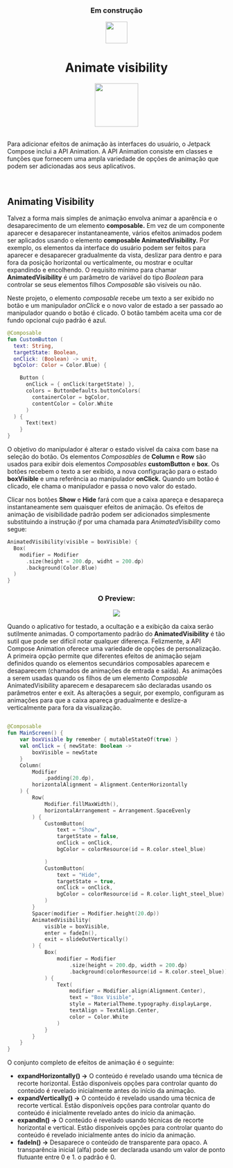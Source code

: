 <div align="center">

### Em construção

<img src="https://github.com/DeniseLeandroDeCastro/AnimateVisibility/assets/29150094/ca1e8bfa-a088-42f6-bc03-af1b8e82c97a" width="50" height="50"/>

# Animate visibility

<img src="https://cdn-icons-png.flaticon.com/512/12431/12431059.png" width="100" height="100"/>
  
</div><br>

<div>
  <p>
    Para adicionar efeitos de animação às interfaces do usuário, o Jetpack Compose inclui a API Animation. A API Animation consiste em classes e funções que fornecem uma ampla variedade de opções de animação que podem ser 
    adicionadas aos seus aplicativos. 
  </p>
  <br>

  ## Animating Visibility
  <p>
    Talvez a forma mais simples de animação envolva animar a aparência e o desaparecimento de um elemento <b>composable.</b> Em vez de um componente aparecer e desaparecer instantaneamente, 
    vários efeitos animados podem ser aplicados usando o elemento <b>composable AnimatedVisibility.</b> Por exemplo, os elementos da interface do usuário podem ser feitos 
    para aparecer e desaparecer gradualmente da vista, deslizar para dentro e para fora da posição horizontal ou verticalmente, ou mostrar e ocultar expandindo e encolhendo.
    O requisito mínimo para chamar <b>AnimatedVisibility</b> é um parâmetro de variável do tipo <i>Boolean</i> para controlar se seus elementos filhos <i>Composable</i> são visíveis ou não. 
  </p>
  <p>
    Neste projeto, o elemento <i>composable</i> recebe um texto a ser exibido no botão e um manipulador <i>onClick</i> e o novo valor de estado a ser passado ao manipulador quando o botão é clicado. 
    O botão também aceita uma cor de fundo opcional cujo padrão é azul.
  </p>
</div>

```kotlin
@Composable
fun CustomButton (
  text: String,
  targetState: Boolean,
  onClick: (Boolean) -> unit,
  bgColor: Color = Color.Blue) {

    Button (
      onClick = { onClick(targetState) },
      colors = ButtonDefaults.buttonColors(
        containerColor = bgColor,
        contentColor = Color.White
      )
  ) {
      Text(text)
    }
}
```

<div>
  <p>
    O objetivo do manipulador é alterar o estado visível da caixa com base na seleção do botão.
    Os elementos <i>Composables</i> de <b>Column</b> e <b>Row</b> são usados ​​para exibir dois elementos <i>Composables</i> <b>customButton</b> e <b>box</b>. Os botões recebem o texto a ser exibido, 
    a nova configuração para o estado <b>boxVisible</b> e uma referência ao manipulador <b>onClick.</b> Quando um botão é clicado, ele chama o manipulador e passa o novo valor do estado.
  </p>
  <p>
    Clicar nos botões <b>Show</b> e <b>Hide</b> fará com que a caixa apareça e desapareça instantaneamente sem quaisquer efeitos de animação.
    Os efeitos de animação de visibilidade padrão podem ser adicionados simplesmente substituindo a instrução <i>if</i> por uma chamada para <i>AnimatedVisibility</i> como segue:
  </p>
</div>

```kotlin
AnimatedVisibility(visible = boxVisible) {
  Box(
    modifier = Modifier
      .size(height = 200.dp, widht = 200.dp)
      .background(Color.Blue)
  )
}
```

<div align="center">

### O Preview:<br>
 
<img src="https://github.com/DeniseLeandroDeCastro/AnimateVisibility/assets/29150094/6108558e-1476-4653-b88a-ab45a46e2799"/>

</div>

<p>
Quando o aplicativo for testado, a ocultação e a exibição da caixa serão sutilmente animadas. O comportamento padrão do <b>AnimatedVisibility</b> é tão sutil que pode ser difícil notar qualquer diferença. Felizmente, a API Compose Animation oferece uma variedade de opções de personalização. A primeira opção permite que diferentes efeitos de animação sejam definidos quando os elementos secundários composables aparecem e desaparecem (chamados de animações de entrada e saída).
As animações a serem usadas quando os filhos de um elemento <i>Composable</i> AnimatedVisibility aparecem e desaparecem são declaradas usando os parâmetros enter e exit. As alterações a seguir, por exemplo, configuram as animações para que a caixa apareça gradualmente e deslize-a verticalmente para fora da visualização.
</p>

```kotlin

@Composable
fun MainScreen() {
    var boxVisible by remember { mutableStateOf(true) }
    val onClick = { newState: Boolean ->
        boxVisible = newState
    }
    Column(
        Modifier
            .padding(20.dp),
        horizontalAlignment = Alignment.CenterHorizontally
    ) {
        Row(
            Modifier.fillMaxWidth(),
            horizontalArrangement = Arrangement.SpaceEvenly
        ) {
            CustomButton(
                text = "Show",
                targetState = false,
                onClick = onClick,
                bgColor = colorResource(id = R.color.steel_blue)

            )
            CustomButton(
                text = "Hide",
                targetState = true,
                onClick = onClick,
                bgColor = colorResource(id = R.color.light_steel_blue)
            )
        }
        Spacer(modifier = Modifier.height(20.dp))
        AnimatedVisibility(
            visible = boxVisible,
            enter = fadeIn(),
            exit = slideOutVertically()
        ) {
            Box(
                modifier = Modifier
                    .size(height = 200.dp, width = 200.dp)
                    .background(colorResource(id = R.color.steel_blue))
            ) {
                Text(
                    modifier = Modifier.align(Alignment.Center),
                    text = "Box Visible",
                    style = MaterialTheme.typography.displayLarge,
                    textAlign = TextAlign.Center,
                    color = Color.White
                )
            }
        }
    }
}

```

<p>
  O conjunto completo de efeitos de animação é o seguinte:
</p>
<ul>
  <li><b>expandHorizontally() -></b> O conteúdo é revelado usando uma técnica de recorte horizontal. Estão disponíveis opções para controlar quanto do conteúdo é revelado inicialmente antes do início da animação.</li>
  <li><b>expandVertically() -></b> O conteúdo é revelado usando uma técnica de recorte vertical. Estão disponíveis opções para controlar quanto do conteúdo é inicialmente revelado antes do início da animação.</li>
  <li><b>expandIn() -></b> O conteúdo é revelado usando técnicas de recorte horizontal e vertical. Estão disponíveis opções para controlar quanto do conteúdo é revelado inicialmente antes do início da animação.</li>
  <li><b>fadeIn() -></b> Desaparece o conteúdo de transparente para opaco. A transparência inicial (alfa) pode ser declarada usando um valor de ponto flutuante entre 0 e 1. o padrão é 0.</li>
</ul>


